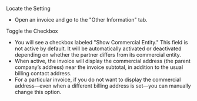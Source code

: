 Locate the Setting
- Open an invoice and go to the "Other Information" tab.

Toggle the Checkbox
- You will see a checkbox labeled "Show Commercial Entity." This field is not active by default. It will be automatically activated or deactivated depending on whether the partner differs from its commercial entity.
- When active, the invoice will display the commercial address (the parent company’s address) near the invoice subtotal, in addition to the usual billing contact address.
- For a particular invoice, if you do not want to display the commercial address—even when a different billing address is set—you can manually change this option.
